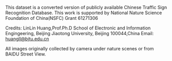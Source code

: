This dataset is a converted version of publicly available Chinese Traffic Sign Recognition Database.
This work is supported by National Nature Science Foundation of China(NSFC) Grant 61271306

Credits:
LinLin Huang,Prof.Ph.D
School of Electronic and Information Engingeering,
Beijing Jiaotong University,
Beijing 100044,China
Email: huangll@bjtu.edu.cn

All images originally collected by camera under nature scenes or from BAIDU Street View.
